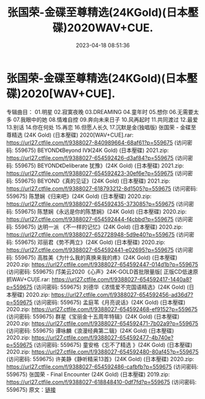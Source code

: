 ﻿---
title: 张国荣-金碟至尊精选(24KGold)(日本壓碟)2020WAV+CUE.
date: 2023-04-18 08:51:36
categories: WAV车载音乐、镜像
tags: 华语中文
---
# 张国荣-金碟至尊精选(24KGold)(日本壓碟)2020[WAV+CUE].

专辑曲目：
01.明星
02.寂寞夜晚
03.DREAMING
04.童年时
05.想你
06.无需要太多
07.我眼中的她
08.情难自控
09.奔向未来日子
10.风再起时
11.共同渡过
12.最爱
13.别话
14.你在何处
15.再恋
16.但愿人长久
17.沉默是金(独唱版)
张国荣 - 金碟至尊精选 (24K Gold) (日本壓碟) 2020[WAV+CUE].rar: https://url27.ctfile.com/f/9388027-840989664-68af61?p=559675
(访问密码: 559675)
BEYOND《Beyond IV》(24K Gold) (日本壓碟) 2021.zip: https://url27.ctfile.com/f/9388027-654592426-d3af84?p=559675
(访问密码: 559675)
BEYOND《Deliberate 犹豫》(24K Gold) (日本壓碟) 2021.zip: https://url27.ctfile.com/f/9388027-654592423-30ef6e?p=559675
(访问密码: 559675)
BEYOND《真的见证》(24K Gold) (日本壓碟) 2021.zip: https://url27.ctfile.com/f/9388027-618793212-8d1505?p=559675
(访问密码: 559675)
陈慧娴《归来吧》(24K Gold) (日本壓碟) 2020.zip: https://url27.ctfile.com/f/9388027-654592435-373085?p=559675
(访问密码: 559675)
陈慧娴《永远是你的陈慧娴》(24K Gold) (日本壓碟) 2020.zip: https://url27.ctfile.com/f/9388027-654592444-f4cbbd?p=559675
(访问密码: 559675)
达明一派 《不一样的记忆》(24K Gold) (日本壓碟) 2020.zip: https://url27.ctfile.com/f/9388027-652728948-5d9e40?p=559675
(访问密码: 559675)
邓丽君《势不两立》(24K Gold) (日本壓碟) 2020.zip: https://url27.ctfile.com/f/9388027-654592441-e02695?p=559675
(访问密码: 559675)
高胜美《为什么我的真换来我的疼》(24K Gold) (日本壓碟) 2020.zip: https://url27.ctfile.com/f/9388027-654592447-014d1b?p=559675
(访问密码: 559675)
邝美云2020《心声》24K-GOLD首批限量版[ 正版CD低速原抓WAV+CU]E.rar: https://url27.ctfile.com/f/9388027-654592417-1440a8?p=559675
(访问密码: 559675)
刘德华《浓情爱不完国语精选》(24K Gold) (日本壓碟) 2020.zip: https://url27.ctfile.com/f/9388027-654592456-ad36d7?p=559675
(访问密码: 559675)
孟庭苇《月亮说话》(24K Gold) (日本壓碟) 2020.zip: https://url27.ctfile.com/f/9388027-654592468-ef9152?p=559675
(访问密码: 559675)
群星《宝丽金十五周年特辑》(24K Gold) (日本壓碟) 2020.zip: https://url27.ctfile.com/f/9388027-654592471-7b02a9?p=559675
(访问密码: 559675)
谭咏麟《浪漫经典第二辑》(24K Gold) (日本壓碟) 2020.zip: https://url27.ctfile.com/f/9388027-654592477-4b740e?p=559675
(访问密码: 559675)
童安格《忘不了精选 》(24K Gold) (日本壓碟) 2020.zip: https://url27.ctfile.com/f/9388027-654592480-80af45?p=559675
(访问密码: 559675)
许美静《静听精采13首》(24K Gold) (日本壓碟) 2020.zip: https://url27.ctfile.com/f/9388027-654592486-cafbfb?p=559675
(访问密码: 559675)
张国荣 - Final Encounter (24K Gold) (日本壓碟) 2019.zip: https://url27.ctfile.com/f/9388027-618848410-0df7fd?p=559675
(访问密码: 559675)
原文：[链接](https://blog.sina.com.cn/s/blog_1647c7e76010311hq.html)